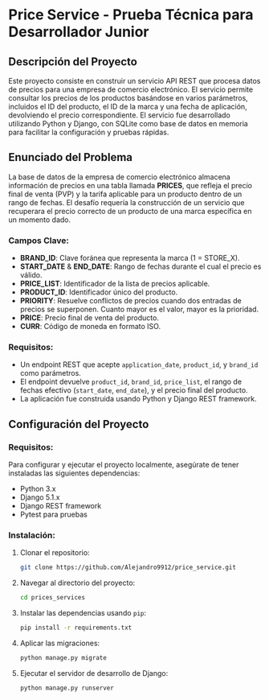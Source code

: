 # Price Service - Prueba Técnica para Desarrollador Junior

## Descripción del Proyecto

Este proyecto consiste en construir un servicio API REST que procesa datos de precios para una empresa de comercio electrónico. El servicio permite consultar los precios de los productos basándose en varios parámetros, incluidos el ID del producto, el ID de la marca y una fecha de aplicación, devolviendo el precio correspondiente. El servicio fue desarrollado utilizando Python y Django, con SQLite como base de datos en memoria para facilitar la configuración y pruebas rápidas.

## Enunciado del Problema

La base de datos de la empresa de comercio electrónico almacena información de precios en una tabla llamada **PRICES**, que refleja el precio final de venta (PVP) y la tarifa aplicable para un producto dentro de un rango de fechas. El desafío requería la construcción de un servicio que recuperara el precio correcto de un producto de una marca específica en un momento dado.

### Campos Clave:
- **BRAND_ID**: Clave foránea que representa la marca (1 = STORE_X).
- **START_DATE** & **END_DATE**: Rango de fechas durante el cual el precio es válido.
- **PRICE_LIST**: Identificador de la lista de precios aplicable.
- **PRODUCT_ID**: Identificador único del producto.
- **PRIORITY**: Resuelve conflictos de precios cuando dos entradas de precios se superponen. Cuanto mayor es el valor, mayor es la prioridad.
- **PRICE**: Precio final de venta del producto.
- **CURR**: Código de moneda en formato ISO.

### Requisitos:
- Un endpoint REST que acepte `application_date`, `product_id`, y `brand_id` como parámetros.
- El endpoint devuelve `product_id`, `brand_id`, `price_list`, el rango de fechas efectivo (`start_date`, `end_date`), y el precio final del producto.
- La aplicación fue construida usando Python y Django REST framework.

## Configuración del Proyecto

### Requisitos:
Para configurar y ejecutar el proyecto localmente, asegúrate de tener instaladas las siguientes dependencias:

- Python 3.x
- Django 5.1.x
- Django REST framework
- Pytest para pruebas

### Instalación:

1. Clonar el repositorio:
    ```bash
    git clone https://github.com/Alejandro9912/price_service.git
    ```

2. Navegar al directorio del proyecto:
    ```bash
    cd prices_services
    ```

3. Instalar las dependencias usando `pip`:
    ```bash
    pip install -r requirements.txt
    ```

4. Aplicar las migraciones:
    ```bash
    python manage.py migrate
    ```

5. Ejecutar el servidor de desarrollo de Django:
    ```bash
    python manage.py runserver
    ```

